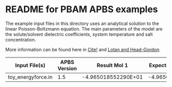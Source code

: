 README for PBAM APBS examples
=============================

The example input files in this directory uses an analytical 
solution to the linear Poisson-Boltzmann equation.
The main parameters of the model are the solute/solvent dielectric 
coefficients, system temperature and salt concentration.

More information can be found here in [Cite!]() and 
[Lotan and Head-Gordon](http://pubs.acs.org/doi/full/10.1021/ct050263p).

**Input File(s)**|**APBS Version**|**Result Mol 1**|**Expected Mol 1**|**Result Mol 2**|**Expected Mol2**
---|---|---|---|---|---
toy_energyforce.in|1.5|-4.965018552290E+01|-4.965019E+01|-4.965018552290E+01|-4.965019E+01

